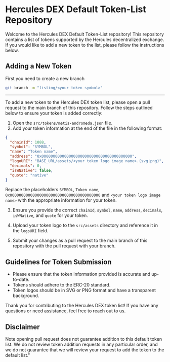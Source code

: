 # Hercules DEX Default Token-List Repository

Welcome to the Hercules DEX Default Token-List repository! This repository contains a list of tokens supported by the Hercules decentralized exchange. If you would like to add a new token to the list, please follow the instructions below.

## Adding a New Token

First you need to create a new branch


```bash
git branch -m "listing/<your token symbol>"
```

------------


To add a new token to the Hercules DEX token list, please open a pull request to the main branch of this repository. Follow the steps outlined below to ensure your token is added correctly:

1. Open the `src/tokens/metis-andromeda.json` file.
2. Add your token information at the end of the file in the following format:

```json
{
  "chainId": 1088,
  "symbol": "SYMBOL",
  "name": "Token name",
  "address": "0x0000000000000000000000000000000000000000",
  "logoURI": "BASE_URL/assets/<your token logo image name>.(svg|png)",
  "decimals": 0,
  "isWNative": false,
  "quote": "native"
}
```



Replace the placeholders `SYMBOL`, `Token name`, `0x0000000000000000000000000000000000000000` and `<your token logo image name>` with the appropriate information for your token.

3. Ensure you provide the correct `chainId`, `symbol`, `name`, `address`, `decimals`, `isWNative`, and `quote` for your token.

4. Upload your token logo to the `src/assets` directory and reference it in the `logoURI` field.

5. Submit your changes as a pull request to the main branch of this repository with the pull request with your branch.



## Guidelines for Token Submission

- Please ensure that the token information provided is accurate and up-to-date.
- Tokens should adhere to the ERC-20 standard.
- Token logos should be in SVG or PNG format and have a transparent background.

Thank you for contributing to the Hercules DEX token list! If you have any questions or need assistance, feel free to reach out to us.

## Disclaimer

Note opening pull request does not guarantee addition to this default token list.
We do not review token addition requests in any particular order, and we do not
guarantee that we will review your request to add the token to the default list."
